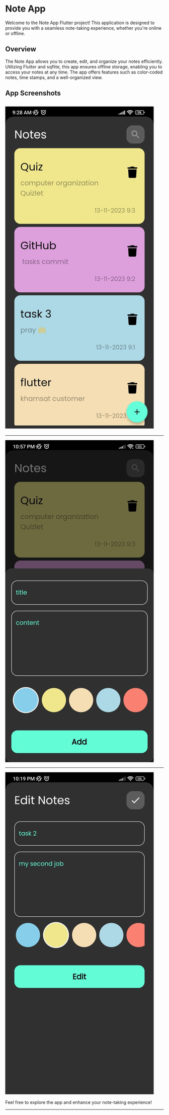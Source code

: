 # Note App

Welcome to the Note App Flutter project! This application is designed to provide you with a seamless note-taking experience, whether you're online or offline.

## Overview

The Note App allows you to create, edit, and organize your notes efficiently. Utilizing Flutter and sqflite, this app ensures offline storage, enabling you to access your notes at any time. The app offers features such as color-coded notes, time stamps, and a well-organized view.

## App Screenshots


![Note App Edit Note ](assets/images/notes_view.jpg)
---
---












![Note App Add Note](assets/images/add_view.jpg)


---








![Note App Screenshot 3](assets/images/edit_note.jpg)



Feel free to explore the app and enhance your note-taking experience!

---
